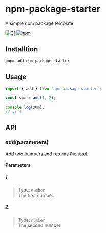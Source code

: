 # npm-package-starter

A simple npm package template

[![CI](https://github.com/rocktimsaikia/npm-package-starter/actions/workflows/main.yml/badge.svg)](https://github.com/rocktimsaikia/npm-package-starter/actions/workflows/main.yml) [![npm](https://img.shields.io/npm/v/my-npm-package?color=bright)](https://npmjs.com/package/my-npm-package)

## Installtion

```sh
pnpm add npm-package-starter
```

## Usage

```javascript
import { add } from 'npm-package-starter';

const sum = add(1, 2);

console.log(sum);
// => 3
```

## API

### add(parameters)

Add two numbers and returns the total.

#### Parameters

##### 1.
> Type: `number` \
The first number.

##### 2.
> Type: `number` \
The second number.

